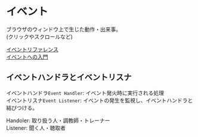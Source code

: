 # イベント

ブラウザのウィンドウ上で生じた動作・出来事。<br />
(クリックやスクロールなど)

[イベントリファレンス](https://developer.mozilla.org/ja/docs/Web/Events)<br />
[イベントへの入門](https://developer.mozilla.org/ja/docs/Learn/JavaScript/Building_blocks/Events)


## イベントハンドラとイベントリスナ

イベントハンドラ`Event Handler`: イベント発火時に実行される処理<br />
イベントリスナ`Event Listener`: イベントの発生を監視し、イベントハンドラと結びつける。

Handoler: 取り扱う人・調教師・トレーナー<br />
Listener: 聞く人・聴取者
